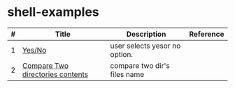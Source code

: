 # shell-examples

| # | Title | Description | Reference |
|---| ----- | ----------- | --------- |
|1| [Yes/No](./yes-no.sh)|  user selects yesor no option. | |
|2| [Compare Two directories contents](./compare-two-dir-contents.sh)| compare two dir's files name | |
